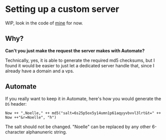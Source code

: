 # Setting up a custom server

WIP, look in the code of [mine] for now.

## Why?
**Can't you just make the request the server makes with Automate?**

Technically, yes, it is able to generate the required md5
checksums, but I found it would be easier to just let a
dedicated server handle that, since I already have a domain
and a vps.

## Automate
If you really want to keep it in Automate,
here's how you would generate the `DS` header:
```
Now ++ ",Noelle," ++ md5("salt=6s25p5ox5y14umn1p61aqyyvbvvl3lrt&t=" ++ Now ++"&r=Noelle", "h")
```
The salt should not be changed.
"Noelle" can be replaced by any other
6-character alphanuneric string.



[mine]: https://github.com/AroLeaf/resin-server
